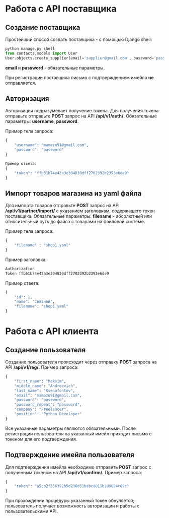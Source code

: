 # Работа с API поставщика
## Создание поставщика
Простейший способ создать поставщика - с помощью Django shell:
```python
python manage.py shell
from contacts.models import User
User.objects.create_supplier(email='supplier@gmail.com', password='password')
```
**email** и **password** - обязательные параметры.

При регистрации поставщика письмо с подтверждением имейла **не** отправляется.

## Авторизация
Авторизация подразумевает получение токена. Для получения токена отправьте отправьте **POST** запрос на API **/api/v1/auth/**. Обязательные параметры: **username**, **password**.

Пример тела запроса:
```python
{
    "username": "mamazu91@gmail.com",
    "password": "password"
}
```

```python
Пример ответа:
{
    "token": "ffb61b74e42a3e394830dff2702392b2393e6de9"
}
```

## Импорт товаров магазина из yaml файла
Для импорта товаров отправьте **POST** запрос на API **/api/v1/partner/import/** с указанием заголовкам, содержащего токен поставщика. Обязательные параметры: **filename** - абсолютный или относительный путь до файла с товарами на файловой системе.

Пример тела запроса:
```python
{
    "filename" : "shop1.yaml"
}
```

Пример заголовка:
```python
Authorization
Token ffb61b74e42a3e394830dff2702392b2393e6de9
```

Пример ответа:
```python
{
    "id": 1,
    "name": "Связной",
    "filename": "shop1.yaml"
}
```









# Работа с API клиента
## Создание пользователя
Создание пользователя происходит через отправку **POST** запроса на API **/api/v1/reg/**. Пример запроса:
```python
{
    "first_name": "Maksim",
    "middle_name": "Andreevich",
    "last_name": "Ksenofontov",
    "email": "mamazu91@gmail.com",
    "password": "password",
    "password_repeat": "password",
    "company": "Freelancer",
    "position": "Python Developer"
}
```
Все указанные параметры являются обязательными. После регистрации пользователя на указанный имейл приходит письмо с токеном для его подтверждения.

## Подтверждение имейла пользователя
Для подтверждения имейла необходимо отправить **POST** запрос с полученным токеном на API **/api/v1/confirm/**. Пример запроса:
```python
{
    "token": "a5cb2f336392b5d286d51babc8011b189824c09c"
}
```
При прохождении процедуры указанный токен обнуляется; пользователь получает возможность авторизации и работы с пользовательскими API.
